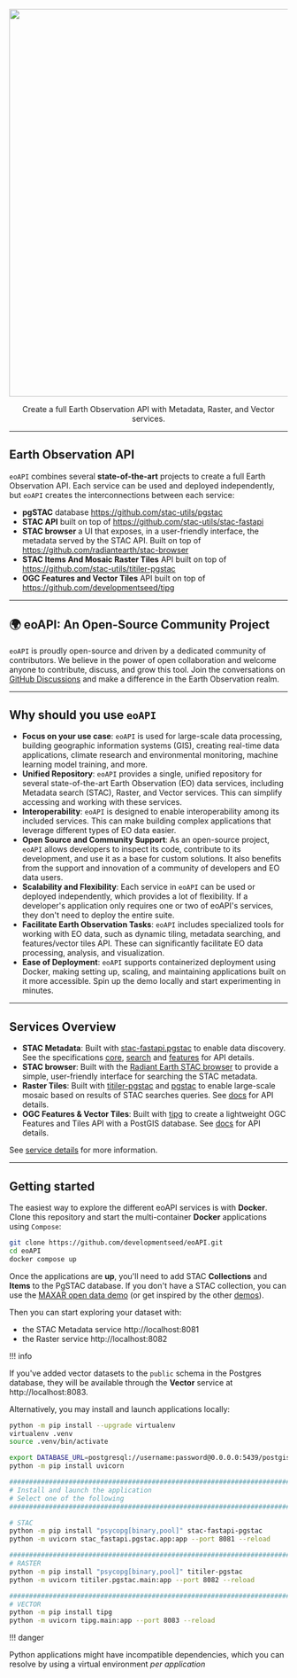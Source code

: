 
<p align="center">
  <img width="700" src="../img/eoAPI.png"/>
  <p align="center">Create a full Earth Observation API with Metadata, Raster, and Vector services.</p>
</p>

---

## Earth Observation API

`eoAPI` combines several **state-of-the-art** projects to create a full Earth Observation API. Each service can be used and deployed independently, but `eoAPI` creates the interconnections between each service:

- **pgSTAC** database https://github.com/stac-utils/pgstac
- **STAC API** built on top of https://github.com/stac-utils/stac-fastapi
- **STAC browser** a UI that exposes, in a user-friendly interface, the metadata served by the STAC API. Built on top of https://github.com/radiantearth/stac-browser
- **STAC Items And Mosaic Raster Tiles** API built on top of https://github.com/stac-utils/titiler-pgstac
- **OGC Features and Vector Tiles** API built on top of https://github.com/developmentseed/tipg

---

## 🌍 eoAPI: An Open-Source Community Project

`eoAPI` is proudly open-source and driven by a dedicated community of contributors. We believe in the power of open collaboration and welcome anyone to contribute, discuss, and grow this tool. Join the conversations on [GitHub Discussions](https://github.com/developmentseed/eoAPI/discussions) and make a difference in the Earth Observation realm.

---

## Why should you use `eoAPI`

- **Focus on your use case**: `eoAPI` is used for large-scale data processing, building geographic information systems (GIS), creating real-time data applications, climate research and environmental monitoring, machine learning model training, and more.
- **Unified Repository**: `eoAPI` provides a single, unified repository for several state-of-the-art Earth Observation (EO) data services, including Metadata search (STAC), Raster, and Vector services. This can simplify accessing and working with these services.
- **Interoperability**: `eoAPI` is designed to enable interoperability among its included services. This can make building complex applications that leverage different types of EO data easier.
- **Open Source and Community Support**: As an open-source project, `eoAPI` allows developers to inspect its code, contribute to its development, and use it as a base for custom solutions. It also benefits from the support and innovation of a community of developers and EO data users.
- **Scalability and Flexibility**: Each service in `eoAPI` can be used or deployed independently, which provides a lot of flexibility. If a developer's application only requires one or two of eoAPI's services, they don't need to deploy the entire suite.
- **Facilitate Earth Observation Tasks**: `eoAPI` includes specialized tools for working with EO data, such as dynamic tiling, metadata searching, and features/vector tiles API. These can significantly facilitate EO data processing, analysis, and visualization.
- **Ease of Deployment**: `eoAPI` supports containerized deployment using Docker, making setting up, scaling, and maintaining applications built on it more accessible. Spin up the demo locally and start experimenting in minutes.

---

## Services Overview

- **STAC Metadata**: Built with [stac-fastapi.pgstac](https://github.com/stac-utils/stac-fastapi) to enable data discovery. See the specifications [core](https://github.com/radiantearth/stac-api-spec/blob/v1.0.0/core/README.md), [search](https://github.com/radiantearth/stac-api-spec/blob/v1.0.0/item-search/README.md) and [features](https://github.com/radiantearth/stac-api-spec/blob/v1.0.0/ogcapi-features/README.md) for API details.
- **STAC browser**: Built with the [Radiant Earth STAC browser](https://github.com/radiantearth/stac-browser) to provide a simple, user-friendly interface for searching the STAC metadata.
- **Raster Tiles**: Built with [titiler-pgstac](https://github.com/stac-utils/titiler-pgstac) and [pgstac](https://github.com/stac-utils/pgstac) to enable large-scale mosaic based on results of STAC searches queries. See [docs](https://stac-utils.github.io/titiler-pgstac/0.8.0/mosaic_endpoints/) for API details.
- **OGC Features & Vector Tiles**: Built with [tipg](https://github.com/developmentseed/tipg) to create a lightweight OGC Features and Tiles API with a PostGIS database. See [docs](https://developmentseed.org/tipg/user_guide/endpoints/) for API details.

See [service details](./services.md) for more information.

---

## Getting started

The easiest way to explore the different eoAPI services is with **Docker**. Clone this repository and start the multi-container **Docker** applications using `Compose`:

```bash
git clone https://github.com/developmentseed/eoAPI.git
cd eoAPI
docker compose up
```

Once the applications are **up**, you'll need to add STAC **Collections** and **Items** to the PgSTAC database. If you don't have a STAC collection, you can use the [MAXAR open data demo](https://github.com/vincentsarago/MAXAR_opendata_to_pgstac) (or get inspired by the other [demos](https://github.com/developmentseed/eoAPI/tree/main/demo)).

Then you can start exploring your dataset with:

- the STAC Metadata service http://localhost:8081
- the Raster service http://localhost:8082

!!! info

If you've added vector datasets to the `public` schema in the Postgres database, they will be available through the **Vector** service at http://localhost:8083.

Alternatively, you may install and launch applications locally:

```sh
python -m pip install --upgrade virtualenv
virtualenv .venv
source .venv/bin/activate

export DATABASE_URL=postgresql://username:password@0.0.0.0:5439/postgis  # Connect to the database of your choice
python -m pip install uvicorn

###############################################################################
# Install and launch the application
# Select one of the following
###############################################################################

# STAC
python -m pip install "psycopg[binary,pool]" stac-fastapi-pgstac
python -m uvicorn stac_fastapi.pgstac.app:app --port 8081 --reload

###############################################################################
# RASTER
python -m pip install "psycopg[binary,pool]" titiler-pgstac
python -m uvicorn titiler.pgstac.main:app --port 8082 --reload

###############################################################################
# VECTOR
python -m pip install tipg
python -m uvicorn tipg.main:app --port 8083 --reload
```

!!! danger

Python applications might have incompatible dependencies, which you can resolve by using a virtual environment *per application*
